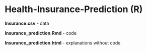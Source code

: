 # Health-Insurance-Prediction (R)

**Insurance.csv** - data

**Insurance_prediction.Rmd** - code

**Insurance_prediction.html** - explanations without code
